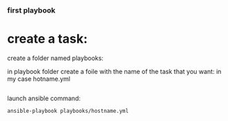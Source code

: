 ### first playbook

# create a task:

create a folder named playbooks:

in playbook folder create a foile with the name of the task that you want:
in my case hotname.yml
```

```

launch ansible command:
```
ansible-playbook playbooks/hostname.yml
```